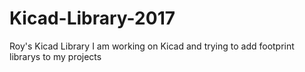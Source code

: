 # Kicad-Library-2017
Roy's Kicad Library
I am working on Kicad and trying to add footprint librarys to my projects
